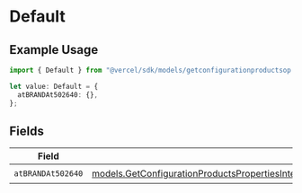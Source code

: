 # Default

## Example Usage

```typescript
import { Default } from "@vercel/sdk/models/getconfigurationproductsop.js";

let value: Default = {
  atBRANDAt502640: {},
};
```

## Fields

| Field                                                                                                                                                                                                                                                                      | Type                                                                                                                                                                                                                                                                       | Required                                                                                                                                                                                                                                                                   | Description                                                                                                                                                                                                                                                                |
| -------------------------------------------------------------------------------------------------------------------------------------------------------------------------------------------------------------------------------------------------------------------------- | -------------------------------------------------------------------------------------------------------------------------------------------------------------------------------------------------------------------------------------------------------------------------- | -------------------------------------------------------------------------------------------------------------------------------------------------------------------------------------------------------------------------------------------------------------------------- | -------------------------------------------------------------------------------------------------------------------------------------------------------------------------------------------------------------------------------------------------------------------------- |
| `atBRANDAt502640`                                                                                                                                                                                                                                                          | [models.GetConfigurationProductsPropertiesIntegrationsResponse200ApplicationJSONResponseBodyProductsMetadataSchemaAtBRANDAt502640](../models/getconfigurationproductspropertiesintegrationsresponse200applicationjsonresponsebodyproductsmetadataschemaatbrandat502640.md) | :heavy_check_mark:                                                                                                                                                                                                                                                         | N/A                                                                                                                                                                                                                                                                        |